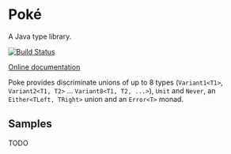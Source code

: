 # Poké

A Java type library.

[![Build Status](https://travis-ci.org/vladris/poke.svg?branch=master)](https://travis-ci.org/vladris/poke)

[Online documentation](https://vladris.com/poke/doc/index.html)

Poke provides discriminate unions of up to 8 types (``Variant1<T1>``,
``Variant2<T1, T2>`` ... ``Variant8<T1, T2, ...>``), ``Unit`` and ``Never``,
an ``Either<TLeft, TRight>`` union and an ``Error<T>`` monad.

## Samples

TODO